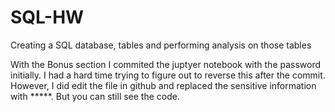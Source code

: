 # SQL-HW
Creating a SQL database, tables and performing analysis on those tables 

With the Bonus section I commited the juptyer notebook with the password initially. I had a hard time trying to figure out to reverse this after the commit. However, I did edit the file in github and replaced the sensitive information with *****. But you can still see the code.
